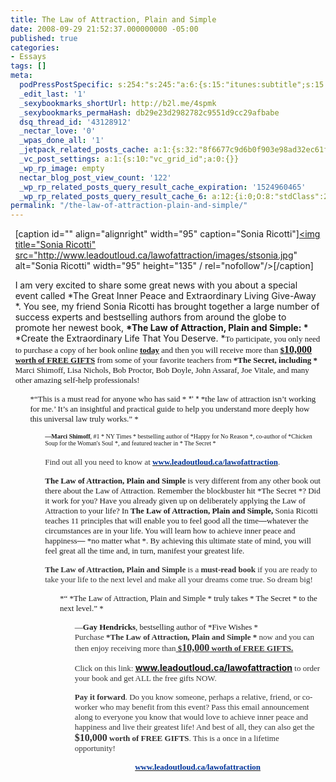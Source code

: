 ```yaml
---
title: The Law of Attraction, Plain and Simple
date: 2008-09-29 21:52:37.000000000 -05:00
published: true
categories:
- Essays
tags: []
meta:
  podPressPostSpecific: s:254:"s:245:"a:6:{s:15:"itunes:subtitle";s:15:"##PostExcerpt##";s:14:"itunes:summary";s:15:"##PostExcerpt##";s:15:"itunes:keywords";s:17:"##WordPressCats##";s:13:"itunes:author";s:10:"##Global##";s:15:"itunes:explicit";s:2:"No";s:12:"itunes:block";s:2:"No";}";";
  _edit_last: '1'
  _sexybookmarks_shortUrl: http://b2l.me/4spmk
  _sexybookmarks_permaHash: db29e23d2982782c9551d9cc29afbabe
  dsq_thread_id: '43128912'
  _nectar_love: '0'
  _wpas_done_all: '1'
  _jetpack_related_posts_cache: a:1:{s:32:"8f6677c9d6b0f903e98ad32ec61f8deb";a:2:{s:7:"expires";i:1504198640;s:7:"payload";a:3:{i:0;a:1:{s:2:"id";i:347;}i:1;a:1:{s:2:"id";i:1110;}i:2;a:1:{s:2:"id";i:1285;}}}}
  _vc_post_settings: a:1:{s:10:"vc_grid_id";a:0:{}}
  _wp_rp_image: empty
  nectar_blog_post_view_count: '122'
  _wp_rp_related_posts_query_result_cache_expiration: '1524960465'
  _wp_rp_related_posts_query_result_cache_6: a:12:{i:0;O:8:"stdClass":2:{s:7:"post_id";s:4:"1285";s:5:"score";s:17:"63.11700900330271";}i:1;O:8:"stdClass":2:{s:7:"post_id";s:3:"398";s:5:"score";s:17:"58.71017018982042";}i:2;O:8:"stdClass":2:{s:7:"post_id";s:3:"737";s:5:"score";s:17:"55.07185330295735";}i:3;O:8:"stdClass":2:{s:7:"post_id";s:3:"427";s:5:"score";s:17:"50.80193692594082";}i:4;O:8:"stdClass":2:{s:7:"post_id";s:4:"1373";s:5:"score";s:17:"48.26945853940958";}i:5;O:8:"stdClass":2:{s:7:"post_id";s:3:"831";s:5:"score";s:17:"48.26945853940958";}i:6;O:8:"stdClass":2:{s:7:"post_id";s:3:"393";s:5:"score";s:17:"48.26945853940958";}i:7;O:8:"stdClass":2:{s:7:"post_id";s:3:"333";s:5:"score";s:17:"44.81047237861496";}i:8;O:8:"stdClass":2:{s:7:"post_id";s:4:"4550";s:5:"score";s:17:"44.69708169127584";}i:9;O:8:"stdClass":2:{s:7:"post_id";s:3:"383";s:5:"score";s:17:"41.94373827972951";}i:10;O:8:"stdClass":2:{s:7:"post_id";s:3:"356";s:5:"score";s:17:"41.94373827972951";}i:11;O:8:"stdClass":2:{s:7:"post_id";s:3:"604";s:5:"score";s:17:"41.23809553048123";}}
permalink: "/the-law-of-attraction-plain-and-simple/"
---
```

<div style="margin: 1ex;">
<div>
<p><span style="font-size: small; font-family: Georgia; color: #333333;"> </span>

[caption id="" align="alignright" width="95" caption="Sonia Ricotti"]<a href="http://www.leadoutloud.ca/lawofattraction/" rel="nofollow"><img title="Sonia Ricotti" src="http://www.leadoutloud.ca/lawofattraction/images/stsonia.jpg" alt="Sonia Ricotti" width="95" height="135" / rel="nofollow"/></a>[/caption]

I am very excited to  share some great news with you about a special event called  *The Great  Inner Peace and Extraordinary Living Give-Away *. You see, my friend  Sonia Ricotti has brought together a large number of success experts  and bestselling authors from around the globe to promote her newest  book, <strong> *The Law of Attraction, Plain and Simple:  *</strong>  *Create the Extraordinary Life That You Deserve. *<span style="font-size: small; font-family: Georgia;">To participate, you only need to purchase  a copy of her book online <strong><span style="text-decoration: underline;">today</span></strong> and then you will receive  more than <strong><span style="text-decoration: underline;">$</span></strong></span><span style="font-size: medium; font-family: Georgia;"><strong><span style="text-decoration: underline;">10,000</span></strong></span><span style="font-size: small; font-family: Georgia;"><strong><span style="text-decoration: underline;"> worth of FREE GIFTS</span></strong> from some  of your favorite teachers from <strong> *The Secret, including *</strong> Marci  Shimoff, Lisa Nichols, Bob Proctor, Bob Doyle, John Assaraf, Joe Vitale,  and many other amazing self-help professionals!</span></p>
<ul /><span style="font-size: small; font-family: Georgia;"> *“This is a must read for anyone  who has said  *</span><span style="font-size: small; font-family: Arial;"> *‘ *</span><span style="font-size: small; font-family: Georgia;"> *the law of attraction isn’t working for  me.’ It’s an insightful and practical guide to help you understand  more deeply how this universal law truly works.” *</span></p>
<ul /><span style="font-size: x-small; font-family: Georgia;"><strong>—Marci Shimoff</strong>, #1  * NY Times * bestselling author of  *Happy for No Reason *, co-author  of  *Chicken Soup for the Woman's Soul *, and featured teacher in  * The Secret *<br />
</span><br />
<span style="font-size: small; font-family: Georgia; color: #333333;">Find out all you need  to know at </span><a href="http://www.leadoutloud.ca/lawofattraction/" target="_blank" rel="nofollow"><span style="font-size: small; font-family: Georgia; color: #003399;" rel="nofollow"><strong rel="nofollow">www.leadoutloud.ca/lawofattraction</strong></span></a><span style="font-size: small; font-family: Georgia; color: #333333;">.</span>

<span style="font-size: small; font-family: Georgia;"><strong>The Law of Attraction,</strong> <strong>Plain  and Simple</strong> is very different from any other book out there about  the Law of Attraction. Remember the blockbuster hit  *The Secret *?  Did it work for you? Have you already given up on deliberately applying  the Law of Attraction to your life? In <strong>The Law of Attraction,</strong> <strong> Plain and Simple,</strong> Sonia Ricotti teaches 11 principles that will  enable you to feel good all the time</span><span style="font-size: small; font-family: Arial;">—</span><span style="font-size: small; font-family: Georgia;">whatever the circumstances are in your life.  You will learn how to achieve inner peace and happiness</span><span style="font-size: small; font-family: Arial;">—</span><span style="font-size: small; font-family: Georgia;"> *no matter what *. By achieving this ultimate  state of mind, you will feel great all the time and, in turn, manifest  your greatest life.</span>

<span style="font-size: small; font-family: Georgia; color: #333333;"> <strong>The Law of Attraction,  Plain and Simple</strong> is a <strong>must-read book</strong> if you are ready to  take your life to the next level and make all your dreams come true.  So dream big!</span></p>
<ul /><span style="font-size: small; font-family: Times New Roman;"> *“ *The Law of Attraction,  Plain and Simple * truly takes  * The Secret * to the next level.” *</span></p>
<ul /><span style="font-size: small; font-family: Times New Roman;">—<strong>Gay Hendricks</strong>,  bestselling author of  *Five Wishes *</span><br />
<span style="font-size: small; font-family: Georgia; color: #333333;">Purchase <strong> *The  Law of Attraction, Plain and Simple *</strong> now and you can then enjoy  receiving more than<strong><span style="text-decoration: underline;"> $</span></strong></span><span style="font-size: medium; font-family: Georgia; color: #333333;"><strong><span style="text-decoration: underline;">10,000</span></strong></span><span style="font-size: small; font-family: Georgia; color: #333333;"><strong><span style="text-decoration: underline;"> worth of FREE GIFTS.</span></strong></span>

<span style="font-size: small; font-family: Georgia; color: #333333;">Click on this link: </span><a href="http://www.leadoutloud.ca/lawofattraction/" target="_blank" rel="nofollow"><span style="font-size: small; font-family: Georgia; color: #003399;" rel="nofollow"><strong rel="nofollow">www.leadoutloud.ca/lawofattraction</strong></span></a><span style="font-size: small; font-family: Georgia; color: #333333;"> to order your book and get  ALL the free gifts NOW.</span>

<span style="font-size: small; font-family: Georgia; color: #333333;"><strong>Pay it forward</strong>.  Do you know someone, perhaps a relative, friend, or co-worker who may  benefit from this event? Pass this email announcement along to everyone  you know that would love to achieve inner peace and happiness and live  their greatest life! And best of all, they can also get the </span><span style="font-size: medium; font-family: Georgia; color: #333333;"><strong>$10,000</strong></span><span style="font-size: small; font-family: Georgia; color: #333333;"><strong> worth of FREE GIFTS</strong>. This is a once in a lifetime opportunity! </span></p>
<p align="center"><a href="http://www.leadoutloud.ca/lawofattraction/" target="_blank" rel="nofollow"><span style="font-size: small; font-family: Georgia; color: #003399;" rel="nofollow"><strong rel="nofollow">www.leadoutloud.ca/lawofattraction</strong></span></a></p>
</div>
</div>
